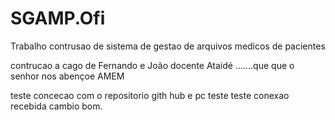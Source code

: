 # SGAMP.Ofi
Trabalho contrusao de sistema de gestao de arquivos medicos de pacientes

contrucao a cago de Fernando e João docente Ataidé .......que que o senhor nos abençoe
AMEM


teste concecao com o repositorio gith hub e pc teste teste
conexao recebida cambio bom.
